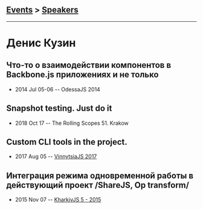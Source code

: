 ## [Events](../README.md) > [Speakers](../speakers.md)
---

# Денис Кузин

## Что-то о взаимодействии компонентов в Backbone.js приложениях и не только
- 2014 Jul 05-06 -- OdessaJS 2014    
## Snapshot testing. Just do it
- 2018 Oct 17 -- The Rolling Scopes 51. Krakow    
## Custom CLI tools in the project.
- 2017 Aug 05 -- [VinnytsiaJS 2017](https://www.youtube.com/watch?v=K1HEd0uUEXo)    
## Интеграция режима одновременной работы в действующий проект &#x2F;ShareJS, Op transform&#x2F;
- 2015 Nov 07 -- [KharkivJS 5 - 2015](https://www.youtube.com/watch?v=q-Uqb3cAgjA)    

